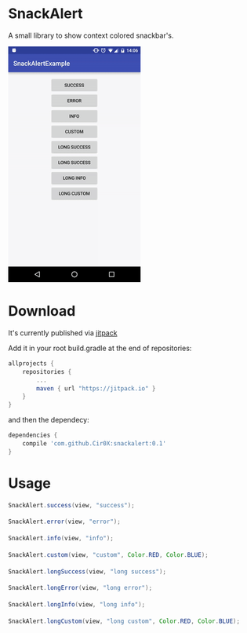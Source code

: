 SnackAlert
==========

A small library to show context colored snackbar's.

![Screencast](snackalert.gif)

Download
========

It's currently published via [jitpack](https://jitpack.io)

Add it in your root build.gradle at the end of repositories:
```gradle
allprojects {
	repositories {
		...
		maven { url "https://jitpack.io" }
	}
}
```

and then the dependecy:
```gradle
dependencies {
	compile 'com.github.Cir0X:snackalert:0.1'
}
```

Usage
=====

```java
SnackAlert.success(view, "success");

SnackAlert.error(view, "error");

SnackAlert.info(view, "info");

SnackAlert.custom(view, "custom", Color.RED, Color.BLUE);

SnackAlert.longSuccess(view, "long success");

SnackAlert.longError(view, "long error");

SnackAlert.longInfo(view, "long info");

SnackAlert.longCustom(view, "long custom", Color.RED, Color.BLUE);
```
